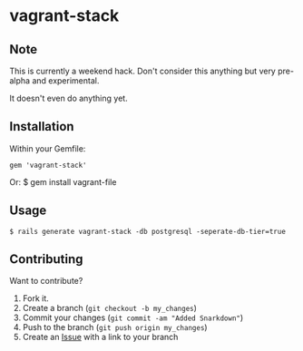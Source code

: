 vagrant-stack
=============

Note
----

This is currently a weekend hack. Don't consider this anything but very pre-alpha and experimental.

It doesn't even do anything yet.

Installation
------------

Within your Gemfile:

    gem 'vagrant-stack'

Or:
    $ gem install vagrant-file


Usage
-----

    $ rails generate vagrant-stack -db postgresql -seperate-db-tier=true


Contributing
------------

Want to contribute?

1. Fork it.
2. Create a branch (`git checkout -b my_changes`)
3. Commit your changes (`git commit -am "Added Snarkdown"`)
4. Push to the branch (`git push origin my_changes`)
5. Create an [Issue][1] with a link to your branch

[1]: http://github.com/thefury/vagrant-stack/issues
